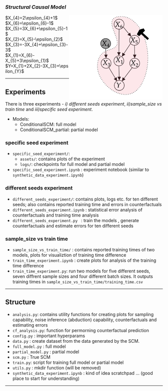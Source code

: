 ### *Structural Causal Model*
<img align="right" src="causal_graph.png" alt="causal_graph" width="300"/>
$X_{4}=2\epsilon_{4}+1$
<br>
$X_{6}=\epsilon_{6}-1$
<br>
$X_{5}=3X_{6}+\epsilon_{5}-1$
<br>
$X_{2}=X_{5}-\epsilon_{2}$
<br>
$X_{3}=-3X_{4}+\epsilon_{3}-3$
<br>
$X_{1}=X_{6}-X_{5}+3\epsilon_{1}$
<br>
$Y=X_{1}+2X_{2}-3X_{3}+\epsilon_{Y}$


---

## Experiments

There is three experiments - *i) different seeds experiment*, *ii)sample_size vs train time* and *iii)specific seed experiment*.

* Models:
    * ConditionalSCM: full model
    * ConditionalSCM_partial: partial model

### specific seed experiment

- `specific_seed_experiment/`:  
    - `assets/`: contains plots of the experiment
    - `logs/`: checkpoints for full model and partial model
- `specific_seed_experiment.ipynb` : experiment notebook (similar to `synthetic_data_experiment.ipynb`)



### different seeds experiment
- `different_seeds_experiment/`: contains plots, logs etc. for ten different seeds; also contains reported training time and errors in counterfactuals
- `different_seeds_experiment.ipynb` : statistical error analysis of counterfactuals and training time analysis 
- `different_seeds_experiment.py ` : train the models , generate counterfactuals and estimate errors for ten different seeds 




### sample_size vs train time
- `sample_size_vs_train_time/` :  contains reported training times of two models, plots for visualiztion of training time difference
- `train_time_experiment.ipynb` : create plots for analysis of the training time difference
- `train_time_experiment.py`: run two models for five different seeds, seven diffrent sample sizes and four different batch sizes. It outputs training times in `sample_size_vs_train_time/training_time.csv`


---

## Structure
- `analysis.py`: contains utility functions for creating plots for sampling capability, noise inference (abduction) capability, counterfactuals and estimating errors 
- `cf_analysis.py`: function for permorning counterfactual prediction
-  `config.py` : important hyperparams
- `data.py` : create dataset from the data generated by the SCM.
- `full_model.py` : full model
- `partial_model.py` : partial model
- `scm.py` : True SCM
- `train.py`: script for training full model or partial model
- `utils.py` :  mkdir function (will be removed)
 - `synthetic_data_experiment.ipynb` : kind of idea scratchpad ... (good place to start for understanding)

---
